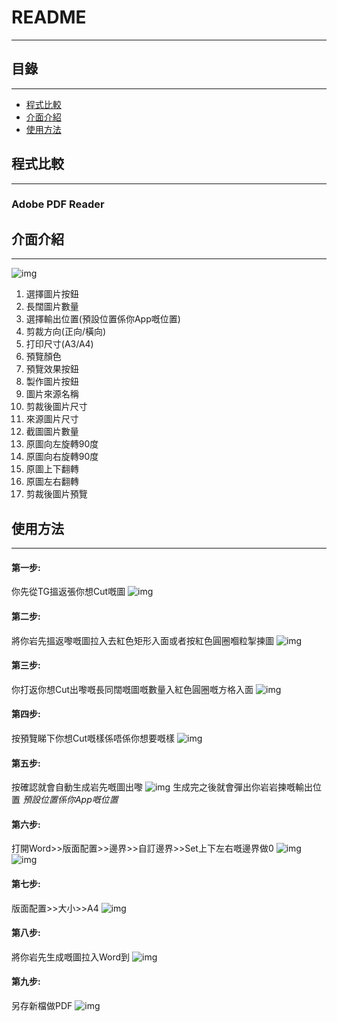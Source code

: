 README
===========================

****
## 目錄
------
* [程式比較](#程式比較)
* [介面介紹](#介面介紹)
* [使用方法](#使用方法)

## 程式比較
------
### Adobe PDF Reader

## 介面介紹
------
![img](https://na.cx/i/WCx9bpQ.jpg)
1. 選擇圖片按鈕
2. 長闊圖片數量
3. 選擇輸出位置(預設位置係你App嘅位置)
4. 剪裁方向(正向/橫向)
5. 打印尺寸(A3/A4)
6. 預覽顏色
7. 預覽效果按鈕
8. 製作圖片按鈕
9. 圖片來源名稱
10. 剪裁後圖片尺寸
11. 來源圖片尺寸
12. 截圖圖片數量
13. 原圖向左旋轉90度
14. 原圖向右旋轉90度
15. 原圖上下翻轉
16. 原圖左右翻轉
17. 剪裁後圖片預覽

## 使用方法
------
#### 第一步:
你先從TG搵返張你想Cut嘅圖
![img](https://na.cx/i/37ULtNt.jpg)

#### 第二步:
將你岩先搵返嚟嘅圖拉入去紅色矩形入面或者按紅色圓圈嗰粒掣揀圖
![img](https://na.cx/i/TkViOPE.jpg)

#### 第三步:
你打返你想Cut出嚟嘅長同闊嘅圖嘅數量入紅色圓圈嘅方格入面
![img](https://na.cx/i/N9jjyf6.jpg)

#### 第四步:
按預覽睇下你想Cut嘅樣係唔係你想要嘅樣
![img](https://na.cx/i/nESk2aB.jpg)

#### 第五步:
按確認就會自動生成岩先嘅圖出嚟
![img](https://na.cx/i/MboHv5G.jpg)
生成完之後就會彈出你岩岩揀嘅輸出位置
*預設位置係你App嘅位置*

#### 第六步:
打開Word>>版面配置>>邊界>>自訂邊界>>Set上下左右嘅邊界做0
![img](https://na.cx/i/2FAyCOs.jpg) 
![img](https://na.cx/i/CkNhj2T.jpg) 

#### 第七步:
版面配置>>大小>>A4
![img](https://na.cx/i/s2U3Z3E.jpg)

#### 第八步:
將你岩先生成嘅圖拉入Word到
![img](https://na.cx/i/Ye1U6Op.jpg)

#### 第九步:
另存新檔做PDF
![img](https://na.cx/i/tEiHwfK.jpg)
